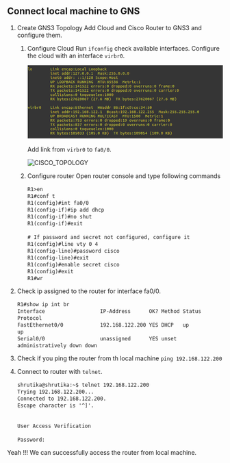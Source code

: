 ## Connect local machine to GNS

1. Create GNS3 Topology
    Add Cloud and Cisco Router to GNS3 and configure them.
    

    1. Configure Cloud
        Run `ifconfig` check available interfaces. Configure the cloud with an interface `virbr0`.

        ![IF_CONFIG](imgs/ifconfig.png)

        Add link from `virbr0` to `fa0/0`.

        ![CISCO_TOPOLOGY](imgs/cloud_cisico.png)

    2. Configure router
        Open router console and type following commands
        ```
        R1>en
        R1#conf t
        R1(config)#int fa0/0
        R1(config-if)#ip add dhcp
        R1(config-if)#no shut
        R1(config-if)#exit

        # If password and secret not configured, configure it 
        R1(config)#line vty 0 4
        R1(config-line)#password cisco 
        R1(config-line)#exit
        R1(config)#enable secret cisco 
        R1(config)#exit
        R1#wr
        ```

2. Check ip assigned to the router for interface fa0/0.
    ```
    R1#show ip int br    
    Interface                  IP-Address      OK? Method Status                Protocol
    FastEthernet0/0            192.168.122.200 YES DHCP   up                    up   
    Serial0/0                  unassigned      YES unset  administratively down down  
    ```

3. Check if you ping the router from th local machine `ping 192.168.122.200`
4. Connect to router with `telnet`.
    ```
    shrutika@shrutika:~$ telnet 192.168.122.200
    Trying 192.168.122.200...
    Connected to 192.168.122.200.
    Escape character is '^]'.


    User Access Verification

    Password: 

    ```

Yeah !!! We can successfully access the router from local machine.